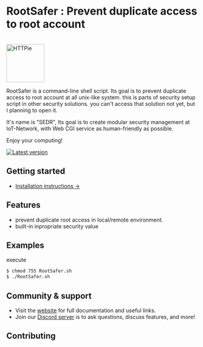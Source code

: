 # RootSafer : Prevent duplicate access to root account

<br/>
<a href="https://httpie.io" target="blank_">
    <img height="100" alt="HTTPie" src="https://raw.githubusercontent.com/httpie/httpie/master/docs/httpie-logo.svg" />
</a>
<br/>

RootSafer is a command-line shell script.
Its goal is to prevent duplicate access to root account at all unix-like system.
this is parts of security setup script in other security solutions.
you can't access that solution not yet, but I planning to open it.

It's name is "SEDR", 
Its goal is to create modular security management at IoT-Network, with Web CGI service as human-friendly as possible.

Enjoy your computing!


[![Latest version]()]()


## Getting started

- [Installation instructions →]()

## Features

- prevent duplicate root access in local/remote environment.
- built-in inpropriate security value

## Examples

execute

```bash
$ chmod 755 RootSafer.sh
$ ./RootSafer.sh
```

## Community & support

- Visit the [website]() for full documentation and useful links.
- Join our [Discord server]() is to ask questions, discuss features, and more!

## Contributing

